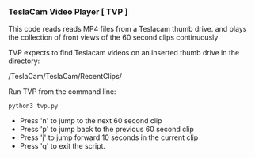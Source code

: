 ### TeslaCam Video Player [ TVP ]

This code reads reads MP4 files from a Teslacam thumb drive. and plays the 
collection of front views of the 60 second clips continuously

TVP expects to find Teslacam videos on an inserted thumb drive in the directory:

/TeslaCam/TeslaCam/RecentClips/

Run TVP from the command line:

```
python3 tvp.py
```

- Press 'n' to jump to the next 60 second clip
- Press 'p' to jump back to the previous 60 second clip
- Press 'j' to jump forward 10 seconds in the current clip
- Press 'q' to exit the script.
